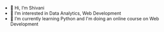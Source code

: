- 👋 Hi, I’m Shivani
- 👀 I’m interested in Data Analytics, Web Development
- 🌱 I’m currently learning Python and I'm doing an online course on Web Development 


<!---
- 💞️ I’m looking to collaborate on ...
- 📫 How to reach me ...
shivani8136/shivani8136 is a ✨ special ✨ repository because its `README.md` (this file) appears on your GitHub profile.
You can click the Preview link to take a look at your changes.
--->
